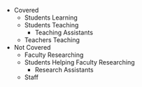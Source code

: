 - Covered
  - Students Learning
  - Students Teaching
    - Teaching Assistants
  - Teachers Teaching
- Not Covered
  - Faculty Researching
  - Students Helping Faculty Researching
    - Research Assistants
  - Staff
